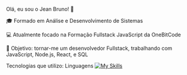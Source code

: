 Olá, eu sou o Jean Bruno! 👋

🎓 Formado em Análise e Desenvolvimento de Sistemas

💻 Atualmente focado na Formação Fullstack JavaScript da OneBitCode

🚀 Objetivo: tornar-me um desenvolvedor Fullstack, trabalhando com JavaScript, Node.js, React, e SQL

Tecnologias que utilizo:
Linguagens
[![My Skills](https://skillicons.dev/icons?i=js,html,css)](https://skillicons.dev)
